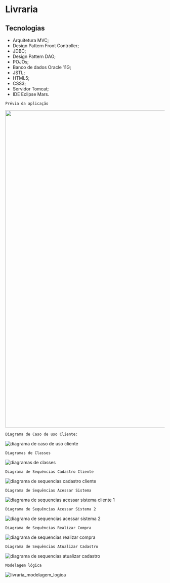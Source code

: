 # Livraria

## Tecnologias

* Arquitetura MVC;
* Design Pattern Front Controller;
* JDBC;
* Design Pattern DAO; 
* POJOs; 
* Banco de dados Oracle 11G;
* JSTL;
* HTML5;
* CSS3;
* Servidor Tomcat;
* IDE Eclipse Mars.

```
Prévia da aplicação
```
<p align="center">
  <img width="1000"  src="https://github.com/marcosabreu39/Livraria_Servlet_Jsp_JDBC_Oracle11g/blob/master/WebContent/Livraria2.gif">
</p>

```
Diagrama de Caso de uso Cliente:
```
![diagrama de caso de uso cliente](https://user-images.githubusercontent.com/24660048/28247992-1a039fd8-6a12-11e7-867a-906650d06f27.png)

```
Diagramas de Classes
```
![diagramas de classes](https://user-images.githubusercontent.com/24660048/28247997-343dcb9e-6a12-11e7-8587-cdc03a9e6d9d.png)

```
Diagrama de Sequências Cadastro Cliente
```
![diagrama de sequencias cadastro cliente](https://user-images.githubusercontent.com/24660048/28248007-68843a6e-6a12-11e7-8020-61289e85e2ea.png)

```
Diagrama de Sequências Acessar Sistema
```
![diagrama de sequencias acessar sistema cliente 1](https://user-images.githubusercontent.com/24660048/28248021-ad9eb228-6a12-11e7-8b8c-e8df587d393d.png)

```
Diagrama de Sequências Acessar Sistema 2
```
![diagrama de sequencias acessar sistema 2](https://user-images.githubusercontent.com/24660048/28248024-be989c88-6a12-11e7-8dd5-3e417379a1b7.png)

```
Diagrama de Sequências Realizar Compra
```
![diagrama de sequencias realizar compra](https://user-images.githubusercontent.com/24660048/28248036-d7da5920-6a12-11e7-8965-c4ccb22e3279.png)

```
Diagrama de Sequências Atualizar Cadastro
```
![diagrama de sequencias atualizar cadastro](https://user-images.githubusercontent.com/24660048/28248041-f0d7d42a-6a12-11e7-9772-409f2d36c009.png)

```
Modelagem lógica
```
![livraria_modelagem_logica](https://user-images.githubusercontent.com/24660048/28248402-8d08a2f0-6a1a-11e7-80dc-1fa0518606ca.png)






